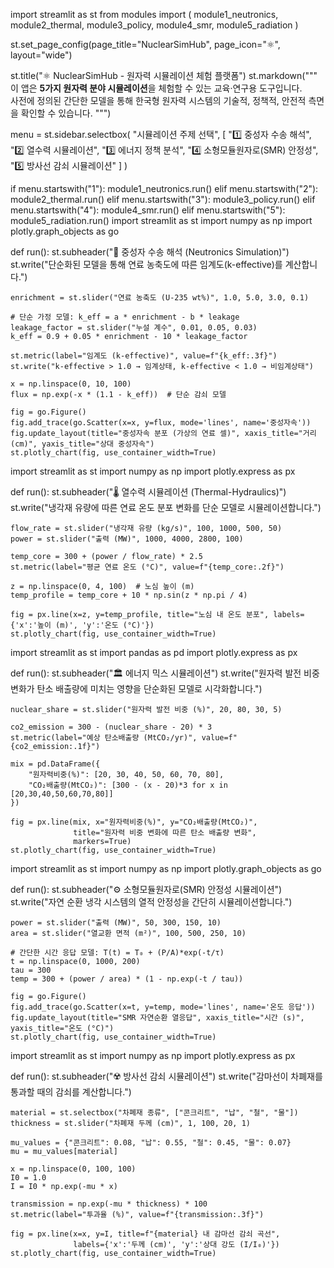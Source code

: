 import streamlit as st
from modules import (
    module1_neutronics,
    module2_thermal,
    module3_policy,
    module4_smr,
    module5_radiation
)

st.set_page_config(page_title="NuclearSimHub", page_icon="⚛", layout="wide")

st.title("⚛ NuclearSimHub - 원자력 시뮬레이션 체험 플랫폼")
st.markdown("""
이 앱은 **5가지 원자력 분야 시뮬레이션**을 체험할 수 있는 교육·연구용 도구입니다.  
사전에 정의된 간단한 모델을 통해 한국형 원자력 시스템의 기술적, 정책적, 안전적 측면을 확인할 수 있습니다.
""")

menu = st.sidebar.selectbox(
    "시뮬레이션 주제 선택",
    [
        "1️⃣ 중성자 수송 해석",
        "2️⃣ 열수력 시뮬레이션",
        "3️⃣ 에너지 정책 분석",
        "4️⃣ 소형모듈원자로(SMR) 안정성",
        "5️⃣ 방사선 감쇠 시뮬레이션"
    ]
)

if menu.startswith("1"):
    module1_neutronics.run()
elif menu.startswith("2"):
    module2_thermal.run()
elif menu.startswith("3"):
    module3_policy.run()
elif menu.startswith("4"):
    module4_smr.run()
elif menu.startswith("5"):
    module5_radiation.run()
    import streamlit as st
import numpy as np
import plotly.graph_objects as go

def run():
    st.subheader("🔬 중성자 수송 해석 (Neutronics Simulation)")
    st.write("단순화된 모델을 통해 연료 농축도에 따른 임계도(k-effective)를 계산합니다.")

    enrichment = st.slider("연료 농축도 (U-235 wt%)", 1.0, 5.0, 3.0, 0.1)

    # 단순 가정 모델: k_eff = a * enrichment - b * leakage
    leakage_factor = st.slider("누설 계수", 0.01, 0.05, 0.03)
    k_eff = 0.9 + 0.05 * enrichment - 10 * leakage_factor

    st.metric(label="임계도 (k-effective)", value=f"{k_eff:.3f}")
    st.write("k-effective > 1.0 → 임계상태, k-effective < 1.0 → 비임계상태")

    x = np.linspace(0, 10, 100)
    flux = np.exp(-x * (1.1 - k_eff))  # 단순 감쇠 모델

    fig = go.Figure()
    fig.add_trace(go.Scatter(x=x, y=flux, mode='lines', name='중성자속'))
    fig.update_layout(title="중성자속 분포 (가상의 연료 셀)", xaxis_title="거리 (cm)", yaxis_title="상대 중성자속")
    st.plotly_chart(fig, use_container_width=True)
import streamlit as st
import numpy as np
import plotly.express as px

def run():
    st.subheader("🌡 열수력 시뮬레이션 (Thermal-Hydraulics)")
    st.write("냉각재 유량에 따른 연료 온도 분포 변화를 단순 모델로 시뮬레이션합니다.")

    flow_rate = st.slider("냉각재 유량 (kg/s)", 100, 1000, 500, 50)
    power = st.slider("출력 (MW)", 1000, 4000, 2800, 100)

    temp_core = 300 + (power / flow_rate) * 2.5
    st.metric(label="평균 연료 온도 (°C)", value=f"{temp_core:.2f}")

    z = np.linspace(0, 4, 100)  # 노심 높이 (m)
    temp_profile = temp_core + 10 * np.sin(z * np.pi / 4)

    fig = px.line(x=z, y=temp_profile, title="노심 내 온도 분포", labels={'x':'높이 (m)', 'y':'온도 (°C)'})
    st.plotly_chart(fig, use_container_width=True)
import streamlit as st
import pandas as pd
import plotly.express as px

def run():
    st.subheader("🏛 에너지 믹스 시뮬레이션")
    st.write("원자력 발전 비중 변화가 탄소 배출량에 미치는 영향을 단순화된 모델로 시각화합니다.")

    nuclear_share = st.slider("원자력 발전 비중 (%)", 20, 80, 30, 5)

    co2_emission = 300 - (nuclear_share - 20) * 3
    st.metric(label="예상 탄소배출량 (MtCO₂/yr)", value=f"{co2_emission:.1f}")

    mix = pd.DataFrame({
        "원자력비중(%)": [20, 30, 40, 50, 60, 70, 80],
        "CO₂배출량(MtCO₂)": [300 - (x - 20)*3 for x in [20,30,40,50,60,70,80]]
    })

    fig = px.line(mix, x="원자력비중(%)", y="CO₂배출량(MtCO₂)",
                  title="원자력 비중 변화에 따른 탄소 배출량 변화",
                  markers=True)
    st.plotly_chart(fig, use_container_width=True)
import streamlit as st
import numpy as np
import plotly.graph_objects as go

def run():
    st.subheader("⚙️ 소형모듈원자로(SMR) 안정성 시뮬레이션")
    st.write("자연 순환 냉각 시스템의 열적 안정성을 간단히 시뮬레이션합니다.")

    power = st.slider("출력 (MW)", 50, 300, 150, 10)
    area = st.slider("열교환 면적 (m²)", 100, 500, 250, 10)

    # 간단한 시간 응답 모델: T(t) = T₀ + (P/A)*exp(-t/τ)
    t = np.linspace(0, 1000, 200)
    tau = 300
    temp = 300 + (power / area) * (1 - np.exp(-t / tau))

    fig = go.Figure()
    fig.add_trace(go.Scatter(x=t, y=temp, mode='lines', name='온도 응답'))
    fig.update_layout(title="SMR 자연순환 열응답", xaxis_title="시간 (s)", yaxis_title="온도 (°C)")
    st.plotly_chart(fig, use_container_width=True)
import streamlit as st
import numpy as np
import plotly.express as px

def run():
    st.subheader("☢️ 방사선 감쇠 시뮬레이션")
    st.write("감마선이 차폐재를 통과할 때의 감쇠를 계산합니다.")

    material = st.selectbox("차폐재 종류", ["콘크리트", "납", "철", "물"])
    thickness = st.slider("차폐재 두께 (cm)", 1, 100, 20, 1)

    mu_values = {"콘크리트": 0.08, "납": 0.55, "철": 0.45, "물": 0.07}
    mu = mu_values[material]

    x = np.linspace(0, 100, 100)
    I0 = 1.0
    I = I0 * np.exp(-mu * x)

    transmission = np.exp(-mu * thickness) * 100
    st.metric(label="투과율 (%)", value=f"{transmission:.3f}")

    fig = px.line(x=x, y=I, title=f"{material} 내 감마선 감쇠 곡선",
                  labels={'x':'두께 (cm)', 'y':'상대 강도 (I/I₀)'})
    st.plotly_chart(fig, use_container_width=True)
